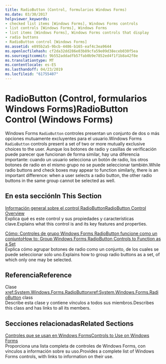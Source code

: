 ```yaml
---
title: RadioButton (Control, formularios Windows Forms)
ms.date: 03/30/2017
helpviewer_keywords:
- checked list items [Windows Forms], Windows Forms controls
- list controls [Windows Forms], Windows Forms
- list items [Windows Forms], Windows Forms controls that display
- radio buttons
- RadioButton control [Windows Forms]
ms.assetid: e895b2a5-9bcb-4486-b165-eaf4c3ea9644
ms.openlocfilehash: cf2da32dd286e03b89cfa59e09d38eceb030f5ea
ms.sourcegitcommit: 9b552addadfb57fab0b9e7852ed4f1f1b8a42f8e
ms.translationtype: MT
ms.contentlocale: es-ES
ms.lasthandoff: 04/23/2019
ms.locfileid: "61755407"
---
```

# <a name="radiobutton-control-windows-forms"></a><span data-ttu-id="4d39f-102">RadioButton (Control, formularios Windows Forms)</span><span class="sxs-lookup"><span data-stu-id="4d39f-102">RadioButton Control (Windows Forms)</span></span>
<span data-ttu-id="4d39f-103">Windows Forms `RadioButton` controles presentan un conjunto de dos o más opciones mutuamente excluyentes para el usuario.</span><span class="sxs-lookup"><span data-stu-id="4d39f-103">Windows Forms `RadioButton` controls present a set of two or more mutually exclusive choices to the user.</span></span> <span data-ttu-id="4d39f-104">Aunque los botones de radio y casillas de verificación puede parecer que funcionan de forma similar, hay una diferencia importante: cuando un usuario selecciona un botón de radio, los otros botones de radio en el mismo grupo no se puede seleccionar también.</span><span class="sxs-lookup"><span data-stu-id="4d39f-104">While radio buttons and check boxes may appear to function similarly, there is an important difference: when a user selects a radio button, the other radio buttons in the same group cannot be selected as well.</span></span>  
  
## <a name="in-this-section"></a><span data-ttu-id="4d39f-105">En esta sección</span><span class="sxs-lookup"><span data-stu-id="4d39f-105">In This Section</span></span>  
 [<span data-ttu-id="4d39f-106">Información general sobre el control RadioButton</span><span class="sxs-lookup"><span data-stu-id="4d39f-106">RadioButton Control Overview</span></span>](radiobutton-control-overview-windows-forms.md)  
 <span data-ttu-id="4d39f-107">Explica qué es este control y sus propiedades y características clave.</span><span class="sxs-lookup"><span data-stu-id="4d39f-107">Explains what this control is and its key features and properties.</span></span>  
  
 [<span data-ttu-id="4d39f-108">Cómo: Controles de grupo Windows Forms RadioButton funcione como un conjunto</span><span class="sxs-lookup"><span data-stu-id="4d39f-108">How to: Group Windows Forms RadioButton Controls to Function as a Set</span></span>](how-to-group-windows-forms-radiobutton-controls-to-function-as-a-set.md)  
 <span data-ttu-id="4d39f-109">Explica cómo agrupar botones de radio como un conjunto, de los cuales se puede seleccionar solo uno.</span><span class="sxs-lookup"><span data-stu-id="4d39f-109">Explains how to group radio buttons as a set, of which only one may be selected.</span></span>  
  
## <a name="reference"></a><span data-ttu-id="4d39f-110">Referencia</span><span class="sxs-lookup"><span data-stu-id="4d39f-110">Reference</span></span>  
 <span data-ttu-id="4d39f-111">Clase <xref:System.Windows.Forms.RadioButton></span><span class="sxs-lookup"><span data-stu-id="4d39f-111"><xref:System.Windows.Forms.RadioButton> class</span></span>  
 <span data-ttu-id="4d39f-112">Describe esta clase y contiene vínculos a todos sus miembros.</span><span class="sxs-lookup"><span data-stu-id="4d39f-112">Describes this class and has links to all its members.</span></span>  
  
## <a name="related-sections"></a><span data-ttu-id="4d39f-113">Secciones relacionadas</span><span class="sxs-lookup"><span data-stu-id="4d39f-113">Related Sections</span></span>  
 [<span data-ttu-id="4d39f-114">Controles que se usan en Windows Forms</span><span class="sxs-lookup"><span data-stu-id="4d39f-114">Controls to Use on Windows Forms</span></span>](controls-to-use-on-windows-forms.md)  
 <span data-ttu-id="4d39f-115">Proporciona una lista completa de controles de Windows Forms, con vínculos a información sobre su uso.</span><span class="sxs-lookup"><span data-stu-id="4d39f-115">Provides a complete list of Windows Forms controls, with links to information on their use.</span></span>
